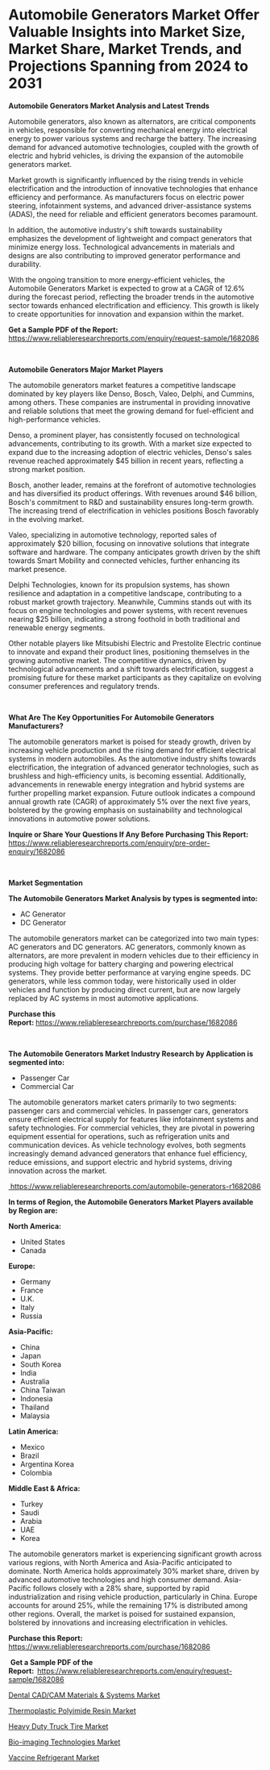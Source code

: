 <p><h1>Automobile Generators Market Offer Valuable Insights into Market Size, Market Share, Market Trends, and Projections Spanning from 2024 to 2031</h1></p><p><strong>Automobile Generators Market Analysis and Latest Trends</strong></p>
<p><p>Automobile generators, also known as alternators, are critical components in vehicles, responsible for converting mechanical energy into electrical energy to power various systems and recharge the battery. The increasing demand for advanced automotive technologies, coupled with the growth of electric and hybrid vehicles, is driving the expansion of the automobile generators market. </p><p>Market growth is significantly influenced by the rising trends in vehicle electrification and the introduction of innovative technologies that enhance efficiency and performance. As manufacturers focus on electric power steering, infotainment systems, and advanced driver-assistance systems (ADAS), the need for reliable and efficient generators becomes paramount.</p><p>In addition, the automotive industry's shift towards sustainability emphasizes the development of lightweight and compact generators that minimize energy loss. Technological advancements in materials and designs are also contributing to improved generator performance and durability. </p><p>With the ongoing transition to more energy-efficient vehicles, the Automobile Generators Market is expected to grow at a CAGR of 12.6% during the forecast period, reflecting the broader trends in the automotive sector towards enhanced electrification and efficiency. This growth is likely to create opportunities for innovation and expansion within the market.</p></p>
<p><strong>Get a Sample PDF of the Report:&nbsp;</strong> <a href="https://www.reliableresearchreports.com/enquiry/request-sample/1682086?utm_campaign=4&utm_medium=2&utm_source=Github&utm_content=ia&utm_term=03112024&utm_id=automobile-generators">https://www.reliableresearchreports.com/enquiry/request-sample/1682086</a></p>
<p>&nbsp;</p>
<p><strong>Automobile Generators Major Market Players</strong></p>
<p><p>The automobile generators market features a competitive landscape dominated by key players like Denso, Bosch, Valeo, Delphi, and Cummins, among others. These companies are instrumental in providing innovative and reliable solutions that meet the growing demand for fuel-efficient and high-performance vehicles.</p><p>Denso, a prominent player, has consistently focused on technological advancements, contributing to its growth. With a market size expected to expand due to the increasing adoption of electric vehicles, Denso's sales revenue reached approximately $45 billion in recent years, reflecting a strong market position.</p><p>Bosch, another leader, remains at the forefront of automotive technologies and has diversified its product offerings. With revenues around $46 billion, Bosch's commitment to R&D and sustainability ensures long-term growth. The increasing trend of electrification in vehicles positions Bosch favorably in the evolving market.</p><p>Valeo, specializing in automotive technology, reported sales of approximately $20 billion, focusing on innovative solutions that integrate software and hardware. The company anticipates growth driven by the shift towards Smart Mobility and connected vehicles, further enhancing its market presence.</p><p>Delphi Technologies, known for its propulsion systems, has shown resilience and adaptation in a competitive landscape, contributing to a robust market growth trajectory. Meanwhile, Cummins stands out with its focus on engine technologies and power systems, with recent revenues nearing $25 billion, indicating a strong foothold in both traditional and renewable energy segments.</p><p>Other notable players like Mitsubishi Electric and Prestolite Electric continue to innovate and expand their product lines, positioning themselves in the growing automotive market. The competitive dynamics, driven by technological advancements and a shift towards electrification, suggest a promising future for these market participants as they capitalize on evolving consumer preferences and regulatory trends.</p></p>
<p>&nbsp;</p>
<p><strong>What Are The Key Opportunities For Automobile Generators Manufacturers?</strong></p>
<p><p>The automobile generators market is poised for steady growth, driven by increasing vehicle production and the rising demand for efficient electrical systems in modern automobiles. As the automotive industry shifts towards electrification, the integration of advanced generator technologies, such as brushless and high-efficiency units, is becoming essential. Additionally, advancements in renewable energy integration and hybrid systems are further propelling market expansion. Future outlook indicates a compound annual growth rate (CAGR) of approximately 5% over the next five years, bolstered by the growing emphasis on sustainability and technological innovations in automotive power solutions.</p></p>
<p><strong>Inquire or Share Your Questions If Any Before Purchasing This Report:</strong> <a href="https://www.reliableresearchreports.com/enquiry/pre-order-enquiry/1682086?utm_campaign=4&utm_medium=2&utm_source=Github&utm_content=ia&utm_term=03112024&utm_id=automobile-generators">https://www.reliableresearchreports.com/enquiry/pre-order-enquiry/1682086</a></p>
<p>&nbsp;</p>
<p><strong>Market Segmentation</strong></p>
<p><strong>The Automobile Generators Market Analysis by types is segmented into:</strong></p>
<p><ul><li>AC Generator</li><li>DC Generator</li></ul></p>
<p><p>The automobile generators market can be categorized into two main types: AC generators and DC generators. AC generators, commonly known as alternators, are more prevalent in modern vehicles due to their efficiency in producing high voltage for battery charging and powering electrical systems. They provide better performance at varying engine speeds. DC generators, while less common today, were historically used in older vehicles and function by producing direct current, but are now largely replaced by AC systems in most automotive applications.</p></p>
<p><strong>Purchase this Report:&nbsp;</strong><a href="https://www.reliableresearchreports.com/purchase/1682086?utm_campaign=4&utm_medium=2&utm_source=Github&utm_content=ia&utm_term=03112024&utm_id=automobile-generators">https://www.reliableresearchreports.com/purchase/1682086</a></p>
<p>&nbsp;</p>
<p><strong>The Automobile Generators Market Industry Research by Application is segmented into:</strong></p>
<p><ul><li>Passenger Car</li><li>Commercial Car</li></ul></p>
<p><p>The automobile generators market caters primarily to two segments: passenger cars and commercial vehicles. In passenger cars, generators ensure efficient electrical supply for features like infotainment systems and safety technologies. For commercial vehicles, they are pivotal in powering equipment essential for operations, such as refrigeration units and communication devices. As vehicle technology evolves, both segments increasingly demand advanced generators that enhance fuel efficiency, reduce emissions, and support electric and hybrid systems, driving innovation across the market.</p></p>
<p><a href="https://www.reliableresearchreports.com/automobile-generators-r1682086?utm_campaign=4&utm_medium=2&utm_source=Github&utm_content=ia&utm_term=03112024&utm_id=automobile-generators">&nbsp;https://www.reliableresearchreports.com/automobile-generators-r1682086</a></p>
<p><strong>In terms of Region, the Automobile Generators Market Players available by Region are:</strong></p>
<p>
    <p> <strong> North America: </strong>
        <ul>
            <li>United States</li>
            <li>Canada</li>
        </ul>
        </p> 
    <p> <strong> Europe: </strong>
        <ul>
            <li>Germany</li>
            <li>France</li>
            <li>U.K.</li>
            <li>Italy</li>
            <li>Russia</li>
        </ul>
        </p> 
    <p> <strong> Asia-Pacific: </strong>
        <ul>
            <li>China</li>
            <li>Japan</li>
            <li>South Korea</li>
            <li>India</li>
            <li>Australia</li>
            <li>China Taiwan</li>
            <li>Indonesia</li>
            <li>Thailand</li>
            <li>Malaysia</li>
        </ul>
        </p> 
    <p> <strong> Latin America: </strong>
        <ul>
            <li>Mexico</li>
            <li>Brazil</li>
            <li>Argentina Korea</li>
            <li>Colombia</li>
        </ul>
        </p> 
    <p> <strong> Middle East & Africa: </strong>
        <ul>
            <li>Turkey</li>
            <li>Saudi</li>
            <li>Arabia</li>
            <li>UAE</li>
            <li>Korea</li>
        </ul>
    </p>
    </p>
<p><p>The automobile generators market is experiencing significant growth across various regions, with North America and Asia-Pacific anticipated to dominate. North America holds approximately 30% market share, driven by advanced automotive technologies and high consumer demand. Asia-Pacific follows closely with a 28% share, supported by rapid industrialization and rising vehicle production, particularly in China. Europe accounts for around 25%, while the remaining 17% is distributed among other regions. Overall, the market is poised for sustained expansion, bolstered by innovations and increasing electrification in vehicles.</p></p>
<p><strong>Purchase this Report: </strong><a href="https://www.reliableresearchreports.com/purchase/1682086?utm_campaign=4&utm_medium=2&utm_source=Github&utm_content=ia&utm_term=03112024&utm_id=automobile-generators">https://www.reliableresearchreports.com/purchase/1682086</a></p>
<p>&nbsp;<strong>Get a Sample PDF of the Report:&nbsp;&nbsp;</strong><a href="https://www.reliableresearchreports.com/enquiry/request-sample/1682086?utm_campaign=4&utm_medium=2&utm_source=Github&utm_content=ia&utm_term=03112024&utm_id=automobile-generators">https://www.reliableresearchreports.com/enquiry/request-sample/1682086</a></p>
<p><strong></strong></p>
<p><p><a href="https://issuu.com/reportprime-2/docs/dental-cadcam-materials-systems-mar_67d73cc75ce977?utm_campaign=4&utm_medium=2&utm_source=Github&utm_content=ia&utm_term=03112024&utm_id=automobile-generators">Dental CAD/CAM Materials & Systems Market</a></p><p><a href="https://www.linkedin.com/pulse/thermoplastic-polyimide-resin-market-transformation-comparative-8qscc?utm_campaign=4&utm_medium=2&utm_source=Github&utm_content=ia&utm_term=03112024&utm_id=automobile-generators">Thermoplastic Polyimide Resin Market</a></p><p><a href="https://github.com/WayneHopkins413/Market-Research-Report-List-1/blob/main/heavy-duty-truck-tire-market.md?utm_campaign=4&utm_medium=2&utm_source=Github&utm_content=ia&utm_term=03112024&utm_id=automobile-generators">Heavy Duty Truck Tire Market</a></p><p><a href="https://issuu.com/reportprime-2/docs/bio-imaging-technologies-market-siz_028ccbb769da14?utm_campaign=4&utm_medium=2&utm_source=Github&utm_content=ia&utm_term=03112024&utm_id=automobile-generators">Bio-imaging Technologies Market</a></p><p><a href="https://www.linkedin.com/pulse/vaccine-refrigerant-market-segmentation-applications-types-growth-ahdee?utm_campaign=4&utm_medium=2&utm_source=Github&utm_content=ia&utm_term=03112024&utm_id=automobile-generators">Vaccine Refrigerant Market</a></p></p>
